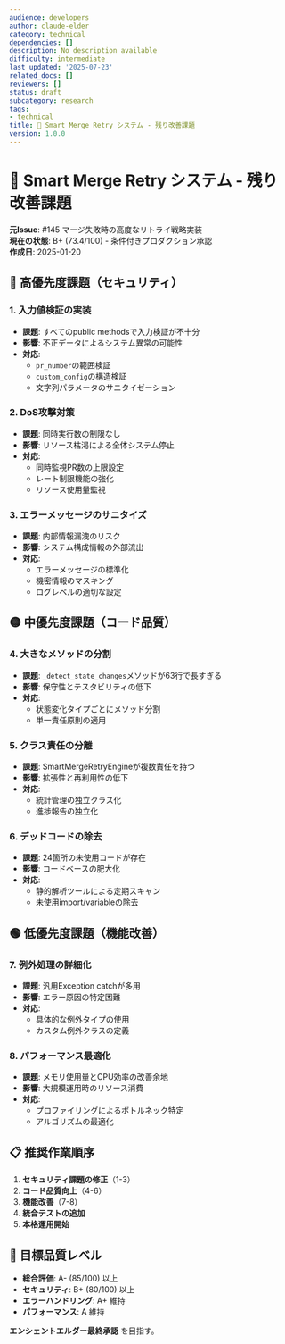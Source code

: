 ```yaml
---
audience: developers
author: claude-elder
category: technical
dependencies: []
description: No description available
difficulty: intermediate
last_updated: '2025-07-23'
related_docs: []
reviewers: []
status: draft
subcategory: research
tags:
- technical
title: 🚨 Smart Merge Retry システム - 残り改善課題
version: 1.0.0
---
```


# 🚨 Smart Merge Retry システム - 残り改善課題

**元Issue**: #145 マージ失敗時の高度なリトライ戦略実装  
**現在の状態**: B+ (73.4/100) - 条件付きプロダクション承認  
**作成日**: 2025-01-20

## 🔴 高優先度課題（セキュリティ）

### 1. 入力値検証の実装
- **課題**: すべてのpublic methodsで入力検証が不十分
- **影響**: 不正データによるシステム異常の可能性
- **対応**: 
  - `pr_number`の範囲検証
  - `custom_config`の構造検証
  - 文字列パラメータのサニタイゼーション

### 2. DoS攻撃対策
- **課題**: 同時実行数の制限なし
- **影響**: リソース枯渇による全体システム停止
- **対応**:
  - 同時監視PR数の上限設定
  - レート制限機能の強化
  - リソース使用量監視

### 3. エラーメッセージのサニタイズ
- **課題**: 内部情報漏洩のリスク
- **影響**: システム構成情報の外部流出
- **対応**:
  - エラーメッセージの標準化
  - 機密情報のマスキング
  - ログレベルの適切な設定

## 🟡 中優先度課題（コード品質）

### 4. 大きなメソッドの分割
- **課題**: `_detect_state_changes`メソッドが63行で長すぎる
- **影響**: 保守性とテスタビリティの低下
- **対応**:
  - 状態変化タイプごとにメソッド分割
  - 単一責任原則の適用

### 5. クラス責任の分離
- **課題**: SmartMergeRetryEngineが複数責任を持つ
- **影響**: 拡張性と再利用性の低下
- **対応**:
  - 統計管理の独立クラス化
  - 進捗報告の独立化

### 6. デッドコードの除去
- **課題**: 24箇所の未使用コードが存在
- **影響**: コードベースの肥大化
- **対応**:
  - 静的解析ツールによる定期スキャン
  - 未使用import/variableの除去

## 🟢 低優先度課題（機能改善）

### 7. 例外処理の詳細化
- **課題**: 汎用Exception catchが多用
- **影響**: エラー原因の特定困難
- **対応**:
  - 具体的な例外タイプの使用
  - カスタム例外クラスの定義

### 8. パフォーマンス最適化
- **課題**: メモリ使用量とCPU効率の改善余地
- **影響**: 大規模運用時のリソース消費
- **対応**:
  - プロファイリングによるボトルネック特定
  - アルゴリズムの最適化

## 📋 推奨作業順序

1. **セキュリティ課題の修正**（1-3）
2. **コード品質向上**（4-6）  
3. **機能改善**（7-8）
4. **統合テストの追加**
5. **本格運用開始**

## 🎯 目標品質レベル

- **総合評価**: A- (85/100) 以上
- **セキュリティ**: B+ (80/100) 以上
- **エラーハンドリング**: A+ 維持
- **パフォーマンス**: A 維持

**エンシェントエルダー最終承認** を目指す。